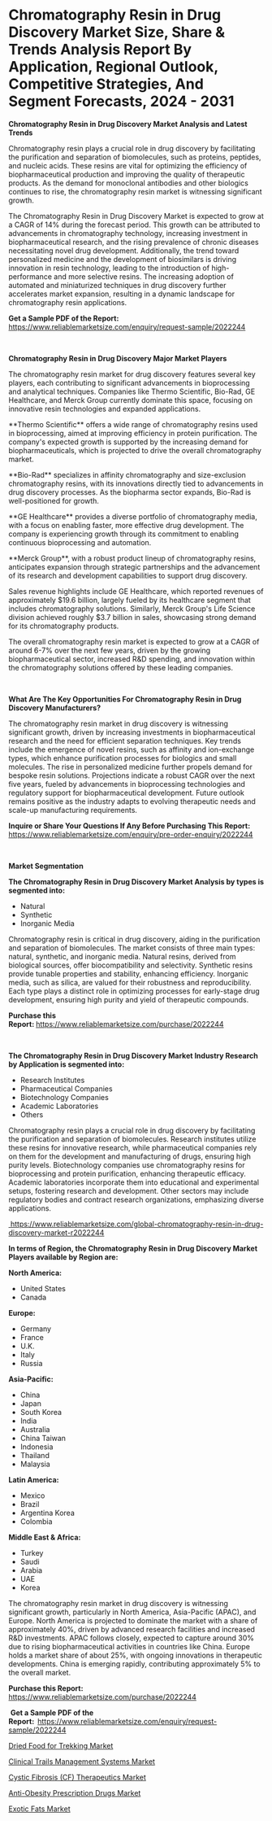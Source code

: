 <p><h1>Chromatography Resin in Drug Discovery Market Size, Share & Trends Analysis Report By Application, Regional Outlook, Competitive Strategies, And Segment Forecasts, 2024 - 2031</h1></p><p><strong>Chromatography Resin in Drug Discovery Market Analysis and Latest Trends</strong></p>
<p><p>Chromatography resin plays a crucial role in drug discovery by facilitating the purification and separation of biomolecules, such as proteins, peptides, and nucleic acids. These resins are vital for optimizing the efficiency of biopharmaceutical production and improving the quality of therapeutic products. As the demand for monoclonal antibodies and other biologics continues to rise, the chromatography resin market is witnessing significant growth.</p><p>The Chromatography Resin in Drug Discovery Market is expected to grow at a CAGR of 14% during the forecast period. This growth can be attributed to advancements in chromatography technology, increasing investment in biopharmaceutical research, and the rising prevalence of chronic diseases necessitating novel drug development. Additionally, the trend toward personalized medicine and the development of biosimilars is driving innovation in resin technology, leading to the introduction of high-performance and more selective resins. The increasing adoption of automated and miniaturized techniques in drug discovery further accelerates market expansion, resulting in a dynamic landscape for chromatography resin applications.</p></p>
<p><strong>Get a Sample PDF of the Report:&nbsp;</strong> <a href="https://www.reliablemarketsize.com/enquiry/request-sample/2022244?utm_campaign=1773&utm_medium=2&utm_source=Github&utm_content=ia&utm_term=28102024&utm_id=chromatography-resin-in-drug-discovery">https://www.reliablemarketsize.com/enquiry/request-sample/2022244</a></p>
<p>&nbsp;</p>
<p><strong>Chromatography Resin in Drug Discovery Major Market Players</strong></p>
<p><p>The chromatography resin market for drug discovery features several key players, each contributing to significant advancements in bioprocessing and analytical techniques. Companies like Thermo Scientific, Bio-Rad, GE Healthcare, and Merck Group currently dominate this space, focusing on innovative resin technologies and expanded applications.</p><p>**Thermo Scientific** offers a wide range of chromatography resins used in bioprocessing, aimed at improving efficiency in protein purification. The company's expected growth is supported by the increasing demand for biopharmaceuticals, which is projected to drive the overall chromatography market.</p><p>**Bio-Rad** specializes in affinity chromatography and size-exclusion chromatography resins, with its innovations directly tied to advancements in drug discovery processes. As the biopharma sector expands, Bio-Rad is well-positioned for growth.</p><p>**GE Healthcare** provides a diverse portfolio of chromatography media, with a focus on enabling faster, more effective drug development. The company is experiencing growth through its commitment to enabling continuous bioprocessing and automation.</p><p>**Merck Group**, with a robust product lineup of chromatography resins, anticipates expansion through strategic partnerships and the advancement of its research and development capabilities to support drug discovery.</p><p>Sales revenue highlights include GE Healthcare, which reported revenues of approximately $19.6 billion, largely fueled by its healthcare segment that includes chromatography solutions. Similarly, Merck Group's Life Science division achieved roughly $3.7 billion in sales, showcasing strong demand for its chromatography products.</p><p>The overall chromatography resin market is expected to grow at a CAGR of around 6-7% over the next few years, driven by the growing biopharmaceutical sector, increased R&D spending, and innovation within the chromatography solutions offered by these leading companies.</p></p>
<p>&nbsp;</p>
<p><strong>What Are The Key Opportunities For Chromatography Resin in Drug Discovery Manufacturers?</strong></p>
<p><p>The chromatography resin market in drug discovery is witnessing significant growth, driven by increasing investments in biopharmaceutical research and the need for efficient separation techniques. Key trends include the emergence of novel resins, such as affinity and ion-exchange types, which enhance purification processes for biologics and small molecules. The rise in personalized medicine further propels demand for bespoke resin solutions. Projections indicate a robust CAGR over the next five years, fueled by advancements in bioprocessing technologies and regulatory support for biopharmaceutical development. Future outlook remains positive as the industry adapts to evolving therapeutic needs and scale-up manufacturing requirements.</p></p>
<p><strong>Inquire or Share Your Questions If Any Before Purchasing This Report:</strong> <a href="https://www.reliablemarketsize.com/enquiry/pre-order-enquiry/2022244?utm_campaign=1773&utm_medium=2&utm_source=Github&utm_content=ia&utm_term=28102024&utm_id=chromatography-resin-in-drug-discovery">https://www.reliablemarketsize.com/enquiry/pre-order-enquiry/2022244</a></p>
<p>&nbsp;</p>
<p><strong>Market Segmentation</strong></p>
<p><strong>The Chromatography Resin in Drug Discovery Market Analysis by types is segmented into:</strong></p>
<p><ul><li>Natural</li><li>Synthetic</li><li>Inorganic Media</li></ul></p>
<p><p>Chromatography resin is critical in drug discovery, aiding in the purification and separation of biomolecules. The market consists of three main types: natural, synthetic, and inorganic media. Natural resins, derived from biological sources, offer biocompatibility and selectivity. Synthetic resins provide tunable properties and stability, enhancing efficiency. Inorganic media, such as silica, are valued for their robustness and reproducibility. Each type plays a distinct role in optimizing processes for early-stage drug development, ensuring high purity and yield of therapeutic compounds.</p></p>
<p><strong>Purchase this Report:&nbsp;</strong><a href="https://www.reliablemarketsize.com/purchase/2022244?utm_campaign=1773&utm_medium=2&utm_source=Github&utm_content=ia&utm_term=28102024&utm_id=chromatography-resin-in-drug-discovery">https://www.reliablemarketsize.com/purchase/2022244</a></p>
<p>&nbsp;</p>
<p><strong>The Chromatography Resin in Drug Discovery Market Industry Research by Application is segmented into:</strong></p>
<p><ul><li>Research Institutes</li><li>Pharmaceutical Companies</li><li>Biotechnology Companies</li><li>Academic Laboratories</li><li>Others</li></ul></p>
<p><p>Chromatography resin plays a crucial role in drug discovery by facilitating the purification and separation of biomolecules. Research institutes utilize these resins for innovative research, while pharmaceutical companies rely on them for the development and manufacturing of drugs, ensuring high purity levels. Biotechnology companies use chromatography resins for bioprocessing and protein purification, enhancing therapeutic efficacy. Academic laboratories incorporate them into educational and experimental setups, fostering research and development. Other sectors may include regulatory bodies and contract research organizations, emphasizing diverse applications.</p></p>
<p><a href="https://www.reliablemarketsize.com/global-chromatography-resin-in-drug-discovery-market-r2022244?utm_campaign=1773&utm_medium=2&utm_source=Github&utm_content=ia&utm_term=28102024&utm_id=chromatography-resin-in-drug-discovery">&nbsp;https://www.reliablemarketsize.com/global-chromatography-resin-in-drug-discovery-market-r2022244</a></p>
<p><strong>In terms of Region, the Chromatography Resin in Drug Discovery Market Players available by Region are:</strong></p>
<p>
    <p> <strong> North America: </strong>
        <ul>
            <li>United States</li>
            <li>Canada</li>
        </ul>
        </p> 
    <p> <strong> Europe: </strong>
        <ul>
            <li>Germany</li>
            <li>France</li>
            <li>U.K.</li>
            <li>Italy</li>
            <li>Russia</li>
        </ul>
        </p> 
    <p> <strong> Asia-Pacific: </strong>
        <ul>
            <li>China</li>
            <li>Japan</li>
            <li>South Korea</li>
            <li>India</li>
            <li>Australia</li>
            <li>China Taiwan</li>
            <li>Indonesia</li>
            <li>Thailand</li>
            <li>Malaysia</li>
        </ul>
        </p> 
    <p> <strong> Latin America: </strong>
        <ul>
            <li>Mexico</li>
            <li>Brazil</li>
            <li>Argentina Korea</li>
            <li>Colombia</li>
        </ul>
        </p> 
    <p> <strong> Middle East & Africa: </strong>
        <ul>
            <li>Turkey</li>
            <li>Saudi</li>
            <li>Arabia</li>
            <li>UAE</li>
            <li>Korea</li>
        </ul>
    </p>
    </p>
<p><p>The chromatography resin market in drug discovery is witnessing significant growth, particularly in North America, Asia-Pacific (APAC), and Europe. North America is projected to dominate the market with a share of approximately 40%, driven by advanced research facilities and increased R&D investments. APAC follows closely, expected to capture around 30% due to rising biopharmaceutical activities in countries like China. Europe holds a market share of about 25%, with ongoing innovations in therapeutic developments. China is emerging rapidly, contributing approximately 5% to the overall market.</p></p>
<p><strong>Purchase this Report: </strong><a href="https://www.reliablemarketsize.com/purchase/2022244?utm_campaign=1773&utm_medium=2&utm_source=Github&utm_content=ia&utm_term=28102024&utm_id=chromatography-resin-in-drug-discovery">https://www.reliablemarketsize.com/purchase/2022244</a></p>
<p>&nbsp;<strong>Get a Sample PDF of the Report:&nbsp;&nbsp;</strong><a href="https://www.reliablemarketsize.com/enquiry/request-sample/2022244?utm_campaign=1773&utm_medium=2&utm_source=Github&utm_content=ia&utm_term=28102024&utm_id=chromatography-resin-in-drug-discovery">https://www.reliablemarketsize.com/enquiry/request-sample/2022244</a></p>
<p><strong></strong></p>
<p><p><a href="https://www.linkedin.com/pulse/market-forecasting-change-global-dried-food-trekking-dynamics-tm9tf?trk=public_post_embed_feed-article-content&utm_campaign=1773&utm_medium=2&utm_source=Github&utm_content=ia&utm_term=28102024&utm_id=chromatography-resin-in-drug-discovery">Dried Food for Trekking Market</a></p><p><a href="https://www.linkedin.com/pulse/charting-future-comprehensive-analysis-global-clinical-k9wxf?utm_campaign=1773&utm_medium=2&utm_source=Github&utm_content=ia&utm_term=28102024&utm_id=chromatography-resin-in-drug-discovery">Clinical Trails Management Systems Market</a></p><p><a href="https://www.linkedin.com/pulse/cystic-fibrosis-cf-therapeutics-market-penetration-strategies-iqexf?trk=public_post_embed_feed-article-content&utm_campaign=1773&utm_medium=2&utm_source=Github&utm_content=ia&utm_term=28102024&utm_id=chromatography-resin-in-drug-discovery">Cystic Fibrosis (CF) Therapeutics Market</a></p><p><a href="https://www.linkedin.com/pulse/anti-obesity-prescription-drugs-market-opportunities-emerging-whslc?utm_campaign=1773&utm_medium=2&utm_source=Github&utm_content=ia&utm_term=28102024&utm_id=chromatography-resin-in-drug-discovery">Anti-Obesity Prescription Drugs Market</a></p><p><a href="https://www.linkedin.com/pulse/exotic-fats-market-revolution-size-share-emerging-trends-2024-1vppf?trk=public_post_embed_feed-article-content&utm_campaign=1773&utm_medium=2&utm_source=Github&utm_content=ia&utm_term=28102024&utm_id=chromatography-resin-in-drug-discovery">Exotic Fats Market</a></p></p>